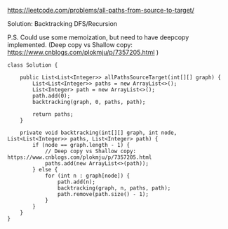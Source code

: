 https://leetcode.com/problems/all-paths-from-source-to-target/

Solution: Backtracking DFS/Recursion

P.S. Could use some memoization, but need to have deepcopy implemented. (Deep copy vs Shallow copy: https://www.cnblogs.com/plokmju/p/7357205.html
)

```
class Solution {
    
    public List<List<Integer>> allPathsSourceTarget(int[][] graph) {
        List<List<Integer>> paths = new ArrayList<>();
        List<Integer> path = new ArrayList<>();
        path.add(0);
        backtracking(graph, 0, paths, path);
        
        return paths;
    }
    
    private void backtracking(int[][] graph, int node, List<List<Integer>> paths, List<Integer> path) {
        if (node == graph.length - 1) {
            // Deep copy vs Shallow copy: https://www.cnblogs.com/plokmju/p/7357205.html
            paths.add(new ArrayList<>(path));
        } else {
            for (int n : graph[node]) {
                path.add(n);
                backtracking(graph, n, paths, path);
                path.remove(path.size() - 1);
            }
        }
    }
}
```
